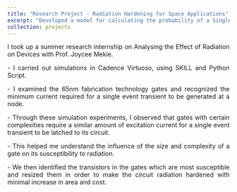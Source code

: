 ```yaml
---
title: "Research Project - Radiation Hardening for Space Applications"
excerpt: "Developed a model for calculating the probability of a Single Event Transient striking a node causing system failure by latching to a sequential element<br/><img src='/images/radiation_hardening.png'>"
collection: projects
---
```


<p style='text-align: justify;'> 
I took up a summer research internship on Analysing the Effect of Radiation on Devices with Prof. Joycee Mekie. </p>
<p style='text-align: justify;'> 
- I carried out simulations in Cadence Virtuoso, using SKILL and Python Script. 
</p>
<p style='text-align: justify;'> 
- I examined the 65nm fabrication technology gates and recognized the minimum current required for a single event transient to be generated at a node.</p>
 <p style='text-align: justify;'> 
- Through these simulation experiments, I observed that gates with certain complexities require a similar amount of excitation current for a single event transient to be latched to its circuit. </p>

<p style='text-align: justify;'> 
- This helped me understand the influence of the size and complexity of a gate on its susceptibility to radiation. </p>
<p style='text-align: justify;'> 
- We then identified the transistors in the gates which are most susceptible and resized them in order to make the circuit radiation hardened with minimal increase in area and cost.
</p>